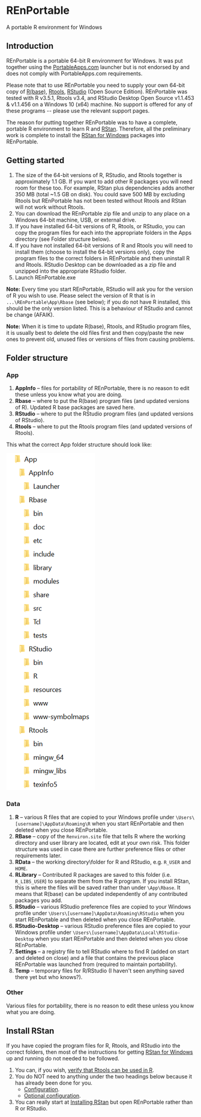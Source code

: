 # REnPortable
A portable R environment for Windows

## Introduction
REnPortable is a portable 64-bit R environment for Windows. It was put together using the [PortableApps.com](https://portableapps.com) launcher but is not endorsed by and does not comply with PortableApps.com requirements.

Please note that to use REnPortable you need to supply your own 64-bit copy of [R(base)](https://cloud.r-project.org/), [Rtools](https://cloud.r-project.org/), [RStudio](https://www.rstudio.com/products/rstudio/download/) (Open Source Edition). REnPortable was tested with R v3.5.1, Rtools v3.4, and RStudio Desktop Open Source v1.1.453 & v1.1.456 on a Windows 10 (x64) machine. No support is offered for any of these programs -- please use the relevant support pages.

The reason for putting together REnPortable was to have a complete, portable R environment to learn R and [RStan](http://mc-stan.org/). Therefore, all the preliminary work is complete to install the [RStan for Windows](https://github.com/stan-dev/rstan/wiki/Installing-RStan-on-Windows) packages into REnPortable. 

## Getting started
1. The size of the 64-bit versions of R, RStudio, and Rtools together is approximately 1.1 GB. If you want to add other R packages you will need room for these too. For example, RStan plus dependencies adds another 350 MB (total ~1.5 GB on disk). You could save 500 MB by excluding Rtools but REnPortable has not been tested without Rtools and RStan will not work without Rtools.
1. You can download the REnPortable zip file and unzip to any place on a Windows 64-bit machine, USB, or external drive. 
1. If you have installed 64-bit versions of R, Rtools, or RStudio, you can copy the program files for each into the appropriate folders in the Apps directory (see Folder structure below).
1. If you have not installed 64-bit versions of R and Rtools you will need to install them (choose to install the 64-bit versions only), copy the program files to the correct folders in REnPortable and then uninstall R and Rtools. RStudio Desktop can be downloaded as a zip file and unzipped into the appropriate RStudio folder.
1. Launch REnPortable.exe

**Note:** Every time you start REnPortable, RStudio will ask you for the version of R you wish to use. Please select the version of R that is in `...\REnPortable\App\Rbase` (see below); if you do not have R installed, this should be the only version listed. This is a behaviour of RStudio and cannot be change (AFAIK).

**Note:** When it is time to update R(base), Rtools, and RStudio program files, it is usually best to delete the old files first and then copy/paste the new ones to prevent old, unused files or versions of files from causing problems.

## Folder structure
### App
1. **AppInfo** – files for portability of REnPortable, there is no reason to edit these unless you know what you are doing.
1. **Rbase** – where to put the R(base) program files (and updated versions of R). Updated R base packages are saved here.
1. **RStudio** – where to put the RStudio program files (and updated versions of RStudio).
1. **Rtools** – where to put the Rtools program files (and updated versions of Rtools).

This what the correct App folder structure should look like:

![App folder structure](./REnPortableAppFolder.png)

### Data
1. **R** – various R files that are copied to your Windows profile under `\Users\[username]\AppData\Roaming\R` when you start REnPortable and then deleted when you close REnPortable.
1. **RBase** – copy of the `Renviron.site` file that tells R where the working directory and user library are located, edit at your own risk. This folder structure was used in case there are further preference files or other requirements later.
1. **RData** – the working directory\folder for R and RStudio, e.g. `R_USER` and `HOME`.
1. **RLibrary** – Contributed R packages are saved to this folder (i.e. `R_LIBS_USER`) to separate them from the R program. If you install RStan, this is where the files will be saved rather than under `\App\Rbase`. It means that R(base) can be updated independently of any contributed packages you add.
1. **RStudio** – various RStudio preference files are copied to your Windows profile under `\Users\[username]\AppData\Roaming\RStudio` when you start REnPortable and then deleted when you close REnPortable.
1. **RStudio-Desktop** – various RStudio preference files are copied to your Windows profile under `\Users\[username]\AppData\Local\RStudio-Desktop` when you start REnPortable and then deleted when you close REnPortable.
1. **Settings** – a registry file to tell RStudio where to find R (added on start and deleted on close) and a file that contains the previous place REnPortable was launched from (required to maintain portability).
1. **Temp** – temporary files for R/RStudio (I haven't seen anything saved there yet but who knows?).

### Other
Various files for portability, there is no reason to edit these unless you know what you are doing.

## Install RStan
If you have copied the program files for R, Rtools, and RStudio into the correct folders, then most of the instructions for getting [RStan for Windows](https://github.com/stan-dev/rstan/wiki/Installing-RStan-on-Windows) up and running do not needed to be followed.
1. You can, if you wish, [verify that Rtools can be used in R](https://github.com/stan-dev/rstan/wiki/Installing-RStan-on-Windows#verify-that-rtools-can-be-used-in-r).
1. You do NOT need to anything under the two headings below because it has already been done for you.
    - [Configuration](https://github.com/stan-dev/rstan/wiki/Installing-RStan-on-Windows#configuration).
    - [Optional configuration](https://github.com/stan-dev/rstan/wiki/Installing-RStan-on-Windows#optional-configuration).
1. You can really start at [Installing RStan](https://github.com/stan-dev/rstan/wiki/Installing-RStan-on-Windows#installing-rstan) but open REnPortable rather than R or RStudio.
